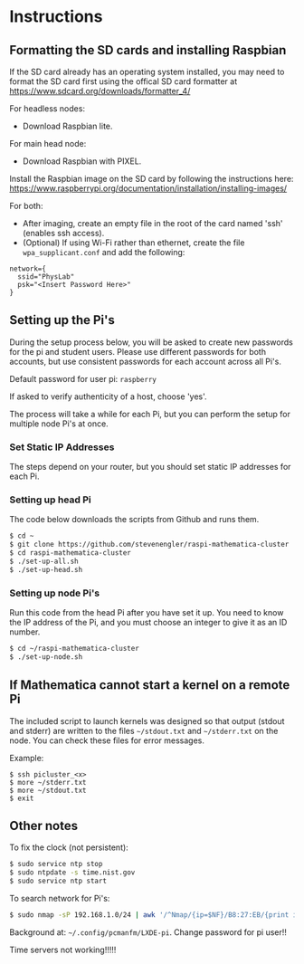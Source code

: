 # Instructions

## Formatting the SD cards and installing Raspbian

If the SD card already has an operating system installed, you may need to format the SD card first using the offical SD card formatter at https://www.sdcard.org/downloads/formatter_4/

For headless nodes:
- Download Raspbian lite.  

For main head node:
- Download Raspbian with PIXEL.

Install the Raspbian image on the SD card by following the instructions here: https://www.raspberrypi.org/documentation/installation/installing-images/

For both:
- After imaging, create an empty file in the root of the card named 'ssh' (enables ssh access).  
- (Optional) If using Wi-Fi rather than ethernet, create the file `wpa_supplicant.conf` and add the following:
```
network={
  ssid="PhysLab"
  psk="<Insert Password Here>"
}
```

## Setting up the Pi's

During the setup process below, you will be asked to create new passwords for the pi and student users. Please use different passwords for both accounts, but use consistent passwords for each account across all Pi's.

Default password for user pi: `raspberry`

If asked to verify authenticity of a host, choose 'yes'.

The process will take a while for each Pi, but you can perform the setup for multiple node Pi's at once.

### Set Static IP Addresses

The steps depend on your router, but you should set static IP addresses for each Pi.

### Setting up head Pi

The code below downloads the scripts from Github and runs them.

```bash
$ cd ~
$ git clone https://github.com/stevenengler/raspi-mathematica-cluster
$ cd raspi-mathematica-cluster
$ ./set-up-all.sh
$ ./set-up-head.sh
```

### Setting up node Pi's

Run this code from the head Pi after you have set it up. You need to know the IP address of the Pi, and you must choose an integer to give it as an ID number.

```bash
$ cd ~/raspi-mathematica-cluster
$ ./set-up-node.sh
```

## If Mathematica cannot start a kernel on a remote Pi

The included script to launch kernels was designed so that output (stdout and stderr) are written to the files `~/stdout.txt` and `~/stderr.txt` on the node. You can check these files for error messages.

Example:

```bsh
$ ssh picluster_<x>
$ more ~/stderr.txt
$ more ~/stdout.txt
$ exit
```

## Other notes

To fix the clock (not persistent):
```bash
$ sudo service ntp stop
$ sudo ntpdate -s time.nist.gov
$ sudo service ntp start
```

To search network for Pi's:
```bash
$ sudo nmap -sP 192.168.1.0/24 | awk '/^Nmap/{ip=$NF}/B8:27:EB/{print ip}'
```

Background at: `~/.config/pcmanfm/LXDE-pi`.
Change password for pi user!!

Time servers not working!!!!!
